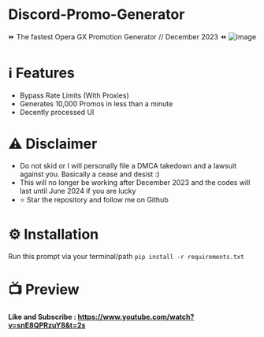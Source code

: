 # Discord-Promo-Generator
⏩ The fastest Opera GX Promotion Generator // December 2023 ⏪
![image](https://github.com/S3verity/Discord-Promo-Generator/assets/154714924/0762d5a9-d17e-45ae-a472-1b9d3e348e03)

# ℹ️ Features
- Bypass Rate Limits (With Proxies)
- Generates 10,000 Promos in less than a minute
- Decently processed UI

# ⚠️ Disclaimer
- Do not skid or I will personally file a DMCA takedown and a lawsuit against you. Basically a cease and desist :)
- This will no longer be working after December 2023 and the codes will last until June 2024 if you are lucky
- ⭐ Star the repository and follow me on Github

# ⚙️ Installation
Run this prompt via your terminal/path
```pip install -r requirements.txt```

# 📺 Preview
<p><b>Like and Subscribe : <a href="https://www.youtube.com/watch?v=snE8QPRzuY8&t=2s" target="_blank">https://www.youtube.com/watch?v=snE8QPRzuY8&t=2s</a></b></p>
